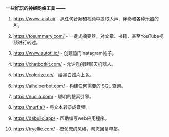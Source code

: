 **一些好玩的神经网络工具 ——** 

  

1. https://www.lalal.ai/ - 从任何音频和视频中提取人声、伴奏和各种乐器的AI。

2. https://tosummary.com/ - 一键式摘要器，对文章、书籍、甚至YouTube视频进行转述。

3. https://www.autoti.io/ - 创建热门Instagram帖子。

4. https://chatbotkit.com/ - 允许您创建聊天机器人。

5. https://colorize.cc/ - 给黑白照片上色。

6. https://aihelperbot.com/ - 构建任何需要的 SQL 查询。

7. https://nuclia.com/ - 聪明的搜索引擎。

8. https://murf.ai/ - 将文本转录成音频。

9. https://debuild.app/ - 帮助编写web应用程序。

10. https://tryellie.com/ - 模仿您的风格，帮您回复电邮。